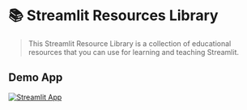 # 📚 Streamlit Resources Library

> This Streamlit Resource Library is a collection of educational resources that you can use for learning and teaching Streamlit.

## Demo App

[![Streamlit App](https://static.streamlit.io/badges/streamlit_badge_black_white.svg)](https://resources.streamlit.app/)
